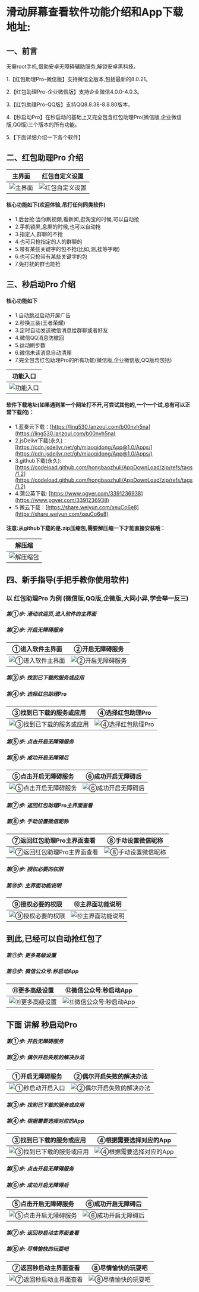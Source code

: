 # 滑动屏幕查看软件功能介绍和App下载地址:
## 一、前言
无需root手机,借助安卓无障碍辅助服务,解锁安卓黑科技。

1.【红包助理Pro-微信版】支持微信全版本,包括最新的8.0.21。

2.【红包助理Pro-企业微信版】支持企业微信4.0.0-4.0.3。

3.【红包助理Pro-QQ版】支持QQ8.8.38-8.8.80版本。

4.【秒启动Pro】在秒启动的基础上又完全包含红包助理Pro(微信版,企业微信版,QQ版)三个版本的所有功能。

5.【下面详细介绍一下各个软件】

## 二、红包助理Pro  介绍
  |主界面|红包自定义设置|
  |:-:|:-:|
  |![主界面](https://gitee.com/mutoupiaoliu/AppMaYun/raw/main/miaoqidong/zhulizhujiemian.png)|![红包自定义设置](https://gitee.com/mutoupiaoliu/AppMaYun/raw/main/miaoqidong/shezhi.png)|

#### 核心功能如下(欢迎体验,吊打任何同类软件)
  * 1.后台抢:当你刷视频,看新闻,逛淘宝的时候,可以自动抢
  * 2.手机锁屏,息屏的时候,也可以自动抢
  * 3.指定人,群聊的不抢
  * 4.也可只抢指定的人的群聊的
  * 5.带有某些关键字的包不抢(比如,测,挂等字眼)
  * 6.也可只抢带有某些关键字的包
  * 7.免打扰的群也能抢
  
## 三、秒启动Pro  介绍
  #### 核心功能如下
  * 1.自动跳过启动开屏广告
  * 2.秒换三装(王者荣耀)
  * 3.定时自动发送微信消息给群聊或者好友
  * 4.微信QQ消息防撤回
  * 5.运动刷步数
  * 6.微信未读消息自动清理
  * 7.完全包含红包助理Pro的所有功能(微信版,企业微信版,QQ版均包括)

  |功能入口
  |:-:|
  |![功能入口](https://gitee.com/mutoupiaoliu/SoftDownload/raw/main/miaoqidong/jieshao.png)|

#### 软件下载地址(如果遇到某一个网址打不开,可尝试其他的,一个一个试,总有可以正常下载的)：
  * 1.蓝奏云下载：[https://ling530.lanzoul.com/b00nvh5na](https://ling530.lanzoul.com/b00nvh5na)
  * 2.jsDelivr下载(永久)：[https://cdn.jsdelivr.net/gh/miaoqidong/App@1.0/Apps/](https://cdn.jsdelivr.net/gh/miaoqidong/App@1.0/Apps/)
  * 3.github下载(永久): [https://codeload.github.com/hongbaozhuli/AppDownLoad/zip/refs/tags/1.2](https://codeload.github.com/hongbaozhuli/AppDownLoad/zip/refs/tags/1.2)
  * 4.蒲公英下载: [https://www.pgyer.com/3391236938](https://www.pgyer.com/3391236938)
  * 5.微云下载：[https://share.weiyun.com/xeuCo6e8](https://share.weiyun.com/xeuCo6e8)

#### 注意:从github下载的是.zip压缩包,需要解压缩一下才能直接安装哦：
|解压缩
|:-:|
|![解压缩包](https://gitee.com/mutoupiaoliu/AppMaYun/raw/main/miaoqidong/xiazai.png)|

## 四、新手指导(手把手教你使用软件)
  ### 以 红包助理Pro 为例 (微信版,QQ版,企微版,大同小异,学会举一反三)
  
  ##### 第①步:  滑动欢迎页,进入软件的主界面
  ##### 第②步:  开启无障碍服务

  |①进入软件主界面|②开启无障碍服务|
  |:-:|:-:|
  |![①进入软件主界面](https://gitee.com/mutoupiaoliu/AppMaYun/raw/main/miaoqidong/huanying.png)|![②开启无障碍服务](https://gitee.com/mutoupiaoliu/AppMaYun/raw/main/miaoqidong/zhulirukou.png)|
  
  ##### 第③步:  找到已下载的服务或应用
  ##### 第④步:  选择红包助理Pro

  |③找到已下载的服务或应用|④选择红包助理Pro|
  |:-:|:-:|
  |![③找到已下载的服务或应用](https://gitee.com/mutoupiaoliu/AppMaYun/raw/main/miaoqidong/yingyong.png)|![④选择红包助理Pro](https://gitee.com/mutoupiaoliu/AppMaYun/raw/main/miaoqidong/xuanze.png)|
  
  ##### 第⑤步:  点击开启无障碍服务
  ##### 第⑥步:  成功开启无障碍后
  
  |⑤点击开启无障碍服务|⑥成功开启无障碍后|
  |:-:|:-:|
  |![⑤点击开启无障碍服务](https://gitee.com/mutoupiaoliu/AppMaYun/raw/main/miaoqidong/zhulikaiqiqian.png)|![⑥成功开启无障碍后](https://gitee.com/mutoupiaoliu/AppMaYun/raw/main/miaoqidong/zhulikaiqihou.png)|
  
  ##### 第⑦步:  返回红包助理Pro主界面查看
  ##### 第⑧步:  手动设置微信昵称

  |⑦返回红包助理Pro主界面查看|⑧手动设置微信昵称|
  |:-:|:-:|
  |![⑦返回红包助理Pro主界面查看](https://gitee.com/mutoupiaoliu/AppMaYun/raw/main/miaoqidong/zhulilvse.png)|![⑧手动设置微信昵称](https://gitee.com/mutoupiaoliu/AppMaYun/raw/main/miaoqidong/nicheng.png)|
  
  ##### 第⑨步:  授权必要的权限
  ##### 第⑩步:  主界面功能说明
  
  |⑨授权必要的权限|⑩主界面功能说明|
  |:-:|:-:|
  |![⑨授权必要的权限](https://gitee.com/mutoupiaoliu/AppMaYun/raw/main/miaoqidong/quanxian.png)|![⑩主界面功能说明](https://gitee.com/mutoupiaoliu/AppMaYun/raw/main/miaoqidong/gongnengjieshao.png)|
  
  ## 到此,已经可以自动抢红包了
  
  ##### 第⑪步:  更多高级设置
  ##### 第⑫步:  微信公众号:秒启动App
  
  |⑪更多高级设置|⑫微信公众号:秒启动App|
  |:-:|:-:|
  |![⑪更多高级设置](https://gitee.com/mutoupiaoliu/AppMaYun/raw/main/miaoqidong/kaiguan.png)|![⑫微信公众号:秒启动App](https://gitee.com/mutoupiaoliu/AppMaYun/raw/main/miaoqidong/gongzhonghao.png)|
  
  
  ## 下面 讲解  秒启动Pro 
  
  ##### 第①步:  开启无障碍服务
  ##### 第②步:  偶尔开启失败的解决办法

  |①开启无障碍服务|②偶尔开启失败的解决办法|
  |:-:|:-:|
  |![①秒启动开启入口](https://gitee.com/mutoupiaoliu/AppMaYun/raw/main/miaoqidong/rukou.png)|![②偶尔开启失败的解决办法](https://gitee.com/mutoupiaoliu/AppMaYun/raw/main/miaoqidong/zhidaole.png)|
  
  ##### 第③步:  找到已下载的服务或应用
  ##### 第④步:  根据需要选择对应的App

  |③找到已下载的服务或应用|④根据需要选择对应的App|
  |:-:|:-:|
  |![③找到已下载的服务或应用](https://gitee.com/mutoupiaoliu/AppMaYun/raw/main/miaoqidong/yingyong.png)|![④根据需要选择对应的App](https://gitee.com/mutoupiaoliu/AppMaYun/raw/main/miaoqidong/xuanze.png)|
  
  ##### 第⑤步:  点击开启无障碍服务
  ##### 第⑥步:  成功开启无障碍后
  
  |⑤点击开启无障碍服务|⑥成功开启无障碍后|
  |:-:|:-:|
  |![⑤点击开启无障碍服务](https://gitee.com/mutoupiaoliu/AppMaYun/raw/main/miaoqidong/kaiqiqian.png)|![⑥成功开启无障碍后](https://gitee.com/mutoupiaoliu/AppMaYun/raw/main/miaoqidong/kaiqihou.png)|
  
  ##### 第⑦步:  返回秒启动主界面查看
  ##### 第⑧步:  尽情愉快的玩耍吧

  |⑦返回秒启动主界面查看|⑧尽情愉快的玩耍吧|
  |:-:|:-:|
  |![⑦返回秒启动主界面查看](https://gitee.com/mutoupiaoliu/AppMaYun/raw/main/miaoqidong/lvse.png)|![⑧尽情愉快的玩耍吧](https://gitee.com/mutoupiaoliu/AppMaYun/raw/main/miaoqidong/jieshao.png)|
  
